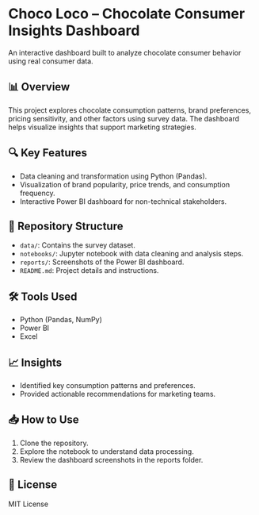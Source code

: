 # Choco Loco – Chocolate Consumer Insights Dashboard

An interactive dashboard built to analyze chocolate consumer behavior using real consumer data.

## 📊 Overview
This project explores chocolate consumption patterns, brand preferences, pricing sensitivity, and other factors using survey data. The dashboard helps visualize insights that support marketing strategies.

## 🔍 Key Features
- Data cleaning and transformation using Python (Pandas).
- Visualization of brand popularity, price trends, and consumption frequency.
- Interactive Power BI dashboard for non-technical stakeholders.

## 📂 Repository Structure
- `data/`: Contains the survey dataset.
- `notebooks/`: Jupyter notebook with data cleaning and analysis steps.
- `reports/`: Screenshots of the Power BI dashboard.
- `README.md`: Project details and instructions.

## 🛠 Tools Used
- Python (Pandas, NumPy)
- Power BI
- Excel

## 📈 Insights
- Identified key consumption patterns and preferences.
- Provided actionable recommendations for marketing teams.

## 📥 How to Use
1. Clone the repository.
2. Explore the notebook to understand data processing.
3. Review the dashboard screenshots in the reports folder.

## 📜 License
MIT License
